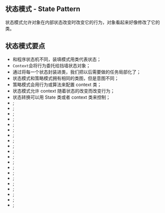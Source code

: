 ## 状态模式 - State Pattern

状态模式允许对象在内部状态改变时改变它的行为，对象看起来好像修改了它的类。

## 状态模式要点

- 和程序状态机不同，装填模式用类代表状态；
- `Context`会将行为委托给挡墙状态对象；
- 通过将每一个状态封装进类，我们把以后需要做的任务局部化了；
- 状态模式和策略模式拥有相同的类图，但是意图不同；
- 策略模式会用行为或算法来配置 context 类；
- 状态模式允许 context 随着状态的改变而改变行为；
- 状态转换可以用 State 类或者 context 类来控制；
- ;
- ;
- ;
- ;
- ;
- ;
- ;
- ;
- ;
- ;
- ;
- ;
- ;
- ;
- ;
- ;
- ;
- ;
- ;
- ;